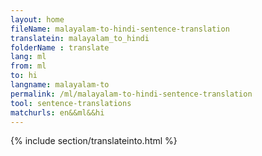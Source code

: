 ```yaml
---
layout: home
fileName: malayalam-to-hindi-sentence-translation
translatein: malayalam_to_hindi
folderName : translate
lang: ml
from: ml
to: hi
langname: malayalam-to
permalink: /ml/malayalam-to-hindi-sentence-translation
tool: sentence-translations
matchurls: en&&ml&&hi
---
```

{% include section/translateinto.html %}
